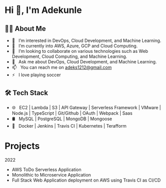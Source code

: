 <!--
**ktee12/ktee12** is a ✨ _special_ ✨ repository because its `README.md` (this file) appears on your GitHub profile.

Here are some ideas to get you started:

-->
# Hi 👋, I'm Adekunle

<h2> 👩‍💻 About Me </h2>

- 🔭 &nbsp; I’m interested in DevOps, Cloud Development, and Machine Learning.
- 🌱 &nbsp; I’m currently into AWS, Azure, GCP and Cloud Computing.
- 👯 &nbsp; I’m looking to collaborate on various technologies such as Web Development, Cloud Computing, and Machine Learning.
- 💬 &nbsp; Ask me about DevOps, Cloud Development, and Machine Learning.
- 📫 &nbsp; You can reach me on adeks1212@gmail.com
- ⚡ &nbsp; I love playing soccer

<h2>🛠 Tech Stack</h2>

- 🌐 &nbsp; EC2 | Lambda | S3 | API Gateway | Serverless Framework | VMware | Node.js | TypeScript | Git/Github | OAuth | Webpack |  Saas 
- 🛢 &nbsp; MySQL | PostgreSQL | MongoDB | Mongoose 
- 🚓 &nbsp; Docker | Jenkins | Travis CI | Kubernetes | Terafform

<h1> Projects </h1>

2022
 - AWS ToDo Serverless Application
 - Monolithic to Microservice Application
 - Full Stack Web Application deployment on AWS using Travis CI as CI/CD
